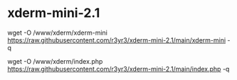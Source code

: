 # xderm-mini-2.1
wget -O /www/xderm/xderm-mini https://raw.githubusercontent.com/r3yr3/xderm-mini-2.1/main/xderm-mini -q

wget -O /www/xderm/index.php https://raw.githubusercontent.com/r3yr3/xderm-mini-2.1/main/index.php -q
